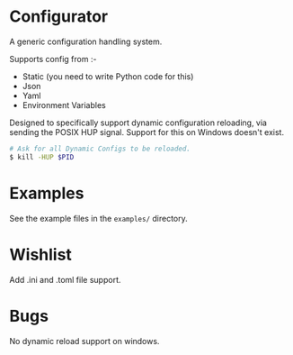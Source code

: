 Configurator
============

A generic configuration handling system.

Supports config from :-
- Static (you need to write Python code for this)
- Json
- Yaml
- Environment Variables

Designed to specifically support dynamic configuration reloading, via sending the POSIX HUP signal.
Support for this on Windows doesn't exist.

```bash
# Ask for all Dynamic Configs to be reloaded.
$ kill -HUP $PID
```

Examples
========

See the example files in the ```examples/``` directory.

Wishlist
========

Add .ini and .toml file support.

Bugs
====

No dynamic reload support on windows.